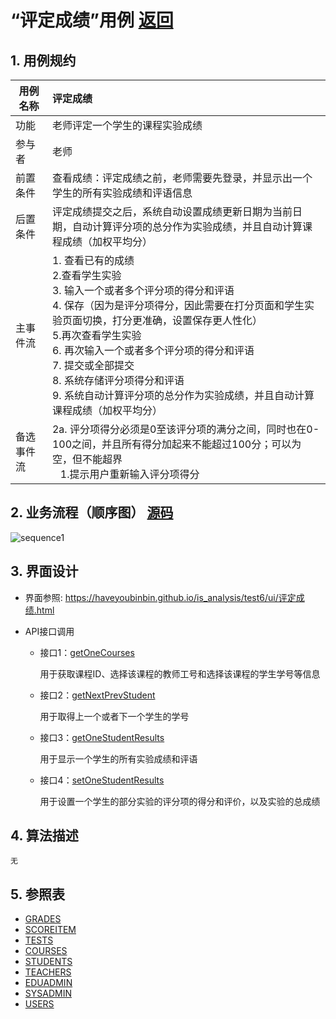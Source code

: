 ﻿<!-- markdownlint-disable MD033-->
<!-- 禁止MD033类型的警告 https://www.npmjs.com/package/markdownlint -->

# “评定成绩”用例 [返回](../README.md)
## 1. 用例规约

|用例名称|评定成绩|
|-------|:-------------|
|功能|老师评定一个学生的课程实验成绩|
|参与者|老师|
|前置条件|查看成绩：评定成绩之前，老师需要先登录，并显示出一个学生的所有实验成绩和评语信息|
|后置条件| 评定成绩提交之后，系统自动设置成绩更新日期为当前日期，自动计算评分项的总分作为实验成绩，并且自动计算课程成绩（加权平均分）|
|主事件流| 1. 查看已有的成绩 <br/> 2.查看学生实验<br/>3. 输入一个或者多个评分项的得分和评语  <br/> 4. 保存（因为是评分项得分，因此需要在打分页面和学生实验页面切换，打分更准确，设置保存更人性化）<br/> 5.再次查看学生实验<br/>6. 再次输入一个或者多个评分项的得分和评语  <br/>7. 提交或全部提交  <br/>8. 系统存储评分项得分和评语<br/> 9. 系统自动计算评分项的总分作为实验成绩，并且自动计算课程成绩（加权平均分）|
|备选事件流|2a. 评分项得分必须是0至该评分项的满分之间，同时也在0-100之间，并且所有得分加起来不能超过100分；可以为空，但不能超界 <br/>&nbsp;&nbsp; 1.提示用户重新输入评分项得分|


## 2. 业务流程（顺序图） [源码](../src/sequence评定成绩.puml)
![sequence1](../sequence评定成绩.png) 

    
## 3. 界面设计
- 界面参照: https://haveyoubinbin.github.io/is_analysis/test6/ui/评定成绩.html

- API接口调用

    - 接口1：[getOneCourses](../接口/getOneCourses.md)

        用于获取课程ID、选择该课程的教师工号和选择该课程的学生学号等信息

    - 接口2：[getNextPrevStudent](../接口/getNextPrevStudent.md)
        
        用于取得上一个或者下一个学生的学号
        
    - 接口3：[getOneStudentResults](../接口/getOneStudentResults.md)
        
        用于显示一个学生的所有实验成绩和评语
         
    - 接口4：[setOneStudentResults](../接口/setOneStudentResults.md)
    
        用于设置一个学生的部分实验的评分项的得分和评价，以及实验的总成绩
    
## 4. 算法描述
    无
    
## 5. 参照表

- [GRADES](../数据库设计.md/#GRADES)
- [SCOREITEM](../数据库设计.md/#SCOREITEM)
- [TESTS](../数据库设计.md/#TESTS)
- [COURSES](../数据库设计.md/#COURSES)
- [STUDENTS](../数据库设计.md/#STUDENTS)
- [TEACHERS](../数据库设计.md/#TEACHERS)
- [EDUADMIN](../数据库设计.md/#EDUADMIN)
- [SYSADMIN](../数据库设计.md/#SYSADMIN)
- [USERS](../数据库设计.md/#USERS)



